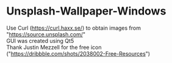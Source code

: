 # Unsplash-Wallpaper-Windows
Use Curl (https://curl.haxx.se/) to obtain images from "https://source.unsplash.com/"  
GUI was created using Qt5  
Thank Justin Mezzell for the free icon ("https://dribbble.com/shots/2038002-Free-Resources")